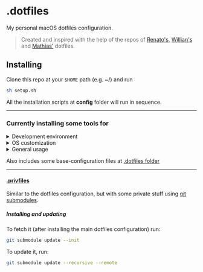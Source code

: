 # .dotfiles
My personal macOS dotfiles configuration.

> Created and inspired with the help of the repos of [Renato's](https://github.com/renatoagds/dotfiles), [Willian's](https://github.com/willianjusten/dotfiles) and [Mathias'](https://github.com/mathiasbynens/dotfiles) dotfiles.

## Installing
Clone this repo at your `$HOME` path (e.g. ~/) and run
```sh
sh setup.sh
```

All the installation scripts at **config** folder will run in sequence.

----------------

### Currently installing some tools for
<details>
<summary>Development environment</summary>

- [homebrew](https://brew.sh/) and [cask](https://formulae.brew.sh/cask/)
- [nvm](https://github.com/creationix/nvm)
- [composer](https://getcomposer.org/)
- [thefuck](https://github.com/nvbn/thefuck)
- [fx](https://github.com/antonmedv/fx)
- [gotop](https://github.com/cjbassi/gotop)
- [tree](http://mama.indstate.edu/users/ice/tree/)
- [hub](https://hub.github.com/)
- [docker](https://www.docker.com/)
- [cmatrix](https://github.com/abishekvashok/cmatrix)
- [pip](https://pypi.org/project/pip/)
- [doge](https://pypi.org/project/doge/)
- [iterm2](https://www.iterm2.com/)
- [zsh](https://www.zsh.org/) and [oh-my-zsh](https://ohmyz.sh/)
- [zsh-autosuggestions](https://github.com/zsh-users/zsh-autosuggestions)
- [visual-studio-code](https://code.visualstudio.com/)
- [git](https://git-scm.com/)
- [gitkraken](https://www.gitkraken.com/)
- [postman](https://www.getpostman.com/)
- [insomnia](https://insomnia.rest/)
- [z](https://github.com/rupa/z)
- [tslide](https://github.com/tslide/tslide)
- [HTTPie](https://httpie.org)
- [MySQL Workbench](https://www.mysql.com/products/workbench/)
- [Sequel Pro](https://www.sequelpro.com)
- [CyberDuck](https://cyberduck.io/)
- [ImageMagick](https://imagemagick.org/)
- [NGrok](https://ngrok.com/)
- [FiraCode](https://github.com/tonsky/FiraCode)
- [neofetch](https://github.com/dylanaraps/neofetch)
- [pyenv](https://github.com/pyenv/pyenv)
</details>

<details>
<summary>OS customization</summary>

- [mas](https://github.com/mas-cli/mas)
- [irvue](https://irvue.tumblr.com) for Unsplash wallpapers
</details>

<details>
<summary>General usage</summary>

- [google-chrome](https://www.google.com/chrome/)
- [firefox](https://www.mozilla.org/firefox/)
- [coconutbattery](http://macappstore.org/coconutbattery/)
- [1password](https://1password.com/pt/)
- [Android File Transfer](https://www.android.com/filetransfer/)
- [Geek Bench](https://www.geekbench.com/)

  <details>
  <summary>Comunication</summary>

  - [slack](https://slack.com/)
  - [skype](https://www.skype.com/)
  - [discord](https://discordapp.com/)
  - [zoom](https://www.zoom.us/)
  </details>

  <details>
  <summary>Streaming and fun</summary>

  - [spotify](https://www.spotify.com/)
  - [stremio](https://www.stremio.com/)
  - [lightroom](https://lightroom.adobe.com/)
  </details>

    <details>
    <summary>Peripherals and drivers</summary>

    - [obinskit](http://en.obins.net/obinskit)
    - [displaylink](https://www.displaylink.com/)
    - [logitech-camera-settings](https://support.logi.com/hc/en-us/articles/360024692954--Downloads-HD-Webcam-C270)
    </details>
</details>

Also includes some base-configuration files at [.dotfiles folder](.dotfiles)

----------------

#### [.privfiles](https://github.com/gabrieluizramos/privfiles)
Similar to the dotfiles configuration, but with some private stuff using [git submodules](https://git-scm.com/book/en/v2/Git-Tools-Submodules).

##### Installing and updating
To fetch it (after installing the main dotfiles configuration) run:

```sh
git submodule update --init
```

To update it, run:

```sh
git submodule update --recursive --remote
```
